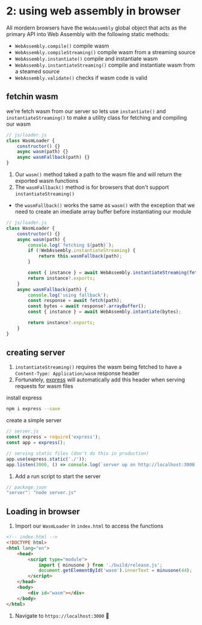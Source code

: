 # 2: using web assembly in browser

All mordern browsers have the `WebAssembly` global object that acts as the primary API into Web Assembly with the following static methods:

- `WebAssembly.compile()` compile wasm
- `WebAssembly.compileStreaming()` compile wasm from a streaming source
- `WebAssembly.instantiate()` compile and instantiate wasm
- `WebAssembly.instantiateStreaming()` compile and instantiate wasm from a steamed source
- `WebAssembly.validate()` checks if wasm code is valid

## fetchin wasm

we're fetch wasm from our server so lets use `instantiate()` and `instantiateStreaming()` to make a utility class for fetching and compiling our wasm

```js
// js/loader.js
class WasmLoader {
	constructor() {}
	async wasm(path) {}
	async wasmFallback(path) {}
}
```

1. Our `wasm()` method taked a path to the wasm file and will return the exported wasm functions
1. The `wasmFallback()` method is for browsers that don't support `instantiateStreaming()`

- the `wasmFallback()` works the same as `wasm()` with the exception that we need to create an imediate array buffer before instantiating our module

```js
// js/loader.js
class WasmLoader {
	constructor() {}
	async wasm(path) {
		console.log(`fetching ${path}`);
		if (!WebAssembly.instantiateStreaming) {
			return this.wasmFallback(path);
		}

		const { instance } = await WebAssembly.instantiateStreaming(fetch(path));
		return instance?.exports;
	}
	async wasmFallback(path) {
		console.log('using fallback');
		const response = await fetch(path);
		const bytes = await response?.arrayBuffer();
		const { instance } = await WebAssembly.intantiate(bytes);

		return instance?.exports;
	}
}
```

## creating server

1. `instantiateStreaming()` requires the wasm being fetched to have a `Content-Type: Application/wasm` response header
1. Fortunately, [express]() will automatically add this header when serving requests for wasm files

install express

```zsh
npm i express --save
```

create a simple server

```js
// server.js
const express = require('express');
const app = express();

// serving static files (don't do this in production)
app.use(express.static('./'));
app.listen(3000, () => console.log(`server up on http://localhost:3000`));
```

1. Add a run script to start the server

```js
// package.json
"server": "node server.js"
```

## Loading in browser

1. Import our `WasmLoader` in `index.html` to access the functions

```html
<!-- index.html -->
<!DOCTYPE html>
<html lang="en">
	<head>
		<script type="module">
			import { minusone } from './build/release.js';
			document.getElementById('wasm').innerText = minusone(44);
		</script>
	</head>
	<body>
		<div id="wasm"></div>
	</body>
</html>
```

1. Navigate to `https://localhost:3000` 🎉
